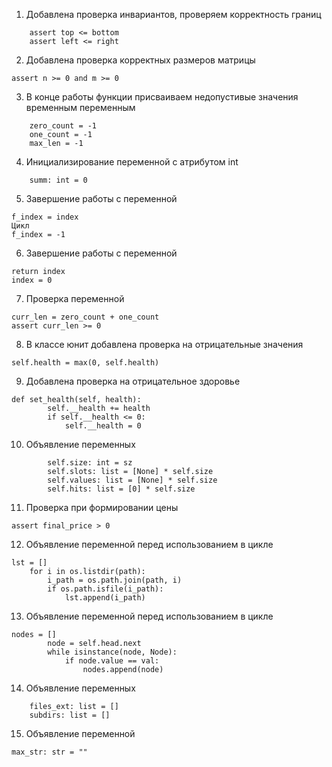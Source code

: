 1.    Добавлена проверка инвариантов, проверяем корректность границ
``` 
    assert top <= bottom
    assert left <= right
```
2. Добавлена проверка корректных размеров матрицы
```
assert n >= 0 and m >= 0
```
3. В конце работы функции присваиваем недопустивые значения временным переменным
```
    zero_count = -1
    one_count = -1
    max_len = -1
```
4. Инициализирование переменной с атрибутом int
```
    summ: int = 0
```
5. Завершение работы с переменной
```
f_index = index
Цикл
f_index = -1
```
6. Завершение работы с переменной
```
return index
index = 0
```
7. Проверка переменной
```
curr_len = zero_count + one_count
assert curr_len >= 0
```
8. В классе юнит добавлена проверка на отрицательные значения
```
self.health = max(0, self.health)
```
9. Добавлена проверка на отрицательное здоровье
```
def set_health(self, health):
        self.__health += health
        if self.__health <= 0:
            self.__health = 0
```
10. Объявление переменных
```
        self.size: int = sz
        self.slots: list = [None] * self.size
        self.values: list = [None] * self.size
        self.hits: list = [0] * self.size
```
11. Проверка при формировании цены
```
assert final_price > 0
```
12. Объявление переменной перед использованием в цикле
```
lst = []
    for i in os.listdir(path):
        i_path = os.path.join(path, i)
        if os.path.isfile(i_path):
            lst.append(i_path)
```
13. Объявление переменной перед использованием в цикле
```
nodes = []
        node = self.head.next
        while isinstance(node, Node):
            if node.value == val:
                nodes.append(node)
```
14. Объявление переменных
```
    files_ext: list = []
    subdirs: list = []
```
15. Объявление переменной
```
max_str: str = ""
```














